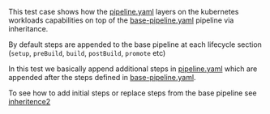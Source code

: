 This test case shows how the [pipeline.yaml](pipeline.yaml) layers on the kubernetes workloads capabilities on top of the [base-pipeline.yaml](base-pipeline.yaml) pipeline via inheritance.

By default steps are appended to the base pipeline at each lifecycle section (`setup`, `preBuild`, `build`, `postBuild`, `promote` etc)

In this test we basically append additional steps in [pipeline.yaml](pipeline.yaml) which are appended after the steps defined in [base-pipeline.yaml](base-pipeline.yaml).

To see how to add initial steps or replace steps from the base pipeline see [inheritence2](../inheritence2/README.md)
